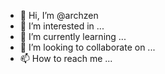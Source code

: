 - 👋 Hi, I’m @archzen
- 👀 I’m interested in ...
- 🌱 I’m currently learning ...
- 💞️ I’m looking to collaborate on ...
- 📫 How to reach me ...

<!---
archzen/archzen is a ✨ special ✨ repository because its `README.md` (this file) appears on your GitHub profile.
You can click the Preview link to take a look at your changes.
--->
